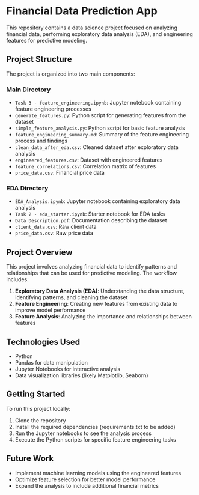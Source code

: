 # Financial Data Prediction App

This repository contains a data science project focused on analyzing financial data, performing exploratory data analysis (EDA), and engineering features for predictive modeling.

## Project Structure

The project is organized into two main components:

### Main Directory
- `Task 3 - feature_engineering.ipynb`: Jupyter notebook containing feature engineering processes
- `generate_features.py`: Python script for generating features from the dataset
- `simple_feature_analysis.py`: Python script for basic feature analysis
- `feature_engineering_summary.md`: Summary of the feature engineering process and findings
- `clean_data_after_eda.csv`: Cleaned dataset after exploratory data analysis
- `engineered_features.csv`: Dataset with engineered features
- `feature_correlations.csv`: Correlation matrix of features
- `price_data.csv`: Financial price data

### EDA Directory
- `EDA_Analysis.ipynb`: Jupyter notebook containing exploratory data analysis
- `Task 2 - eda_starter.ipynb`: Starter notebook for EDA tasks
- `Data Description.pdf`: Documentation describing the dataset
- `client_data.csv`: Raw client data
- `price_data.csv`: Raw price data

## Project Overview

This project involves analyzing financial data to identify patterns and relationships that can be used for predictive modeling. The workflow includes:

1. **Exploratory Data Analysis (EDA)**: Understanding the data structure, identifying patterns, and cleaning the dataset
2. **Feature Engineering**: Creating new features from existing data to improve model performance
3. **Feature Analysis**: Analyzing the importance and relationships between features

## Technologies Used

- Python
- Pandas for data manipulation
- Jupyter Notebooks for interactive analysis
- Data visualization libraries (likely Matplotlib, Seaborn)

## Getting Started

To run this project locally:

1. Clone the repository
2. Install the required dependencies (requirements.txt to be added)
3. Run the Jupyter notebooks to see the analysis process
4. Execute the Python scripts for specific feature engineering tasks

## Future Work

- Implement machine learning models using the engineered features
- Optimize feature selection for better model performance
- Expand the analysis to include additional financial metrics
